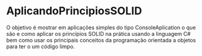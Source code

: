 # AplicandoPrincipiosSOLID
O objetivo é mostrar em aplicações simples do tipo ConsoleAplication o que são e como aplicar os princípios SOLID na prática usando a linguagem C# bem como usar os principais conceitos da programação orientada a objetos para ter o um código limpo.

